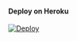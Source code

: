 
#### Deploy on Heroku
[![Deploy](https:/)](https://dashboard.heroku.com/new?template=github.com/RizzuSen/Filesharing)</br>

